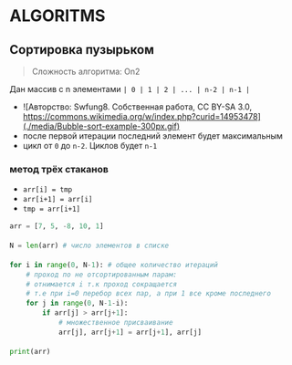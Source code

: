 # ALGORITMS

## Сортировка пузырьком
> Сложность алгоритма: On2


Дан массив с n элементами
`| 0 | 1 | 2 | ... | n-2 | n-1 |`
+ ![Авторство: Swfung8. Собственная работа, CC BY-SA 3.0, https://commons.wikimedia.org/w/index.php?curid=14953478](./media/Bubble-sort-example-300px.gif)
+ после первой итерации последний элемент будет максимальным
+ цикл от `0` до `n-2`. Циклов будет `n-1`
### метод трёх стаканов
+ `arr[i] = tmp`
+ `arr[i+1] = arr[i]`
+ `tmp = arr[i+1]`
```python
arr = [7, 5, -8, 10, 1]

N = len(arr) # число элементов в списке

for i in range(0, N-1): # общее количество итераций
    # проход по не отсортированным парам:
    # отнимается i т.к проход сокращается 
    # т.е при i=0 перебор всех пар, а при 1 все кроме последнего
    for j in range(0, N-1-i):
        if arr[j] > arr[j+1]:
            # множественное присваивание
            arr[j], arr[j+1] = arr[j+1], arr[j]
            
print(arr)

```